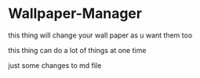 # Wallpaper-Manager
this thing will change your wall paper as u want them too 


this thing can do a lot of things at one time 

just some changes to md file 